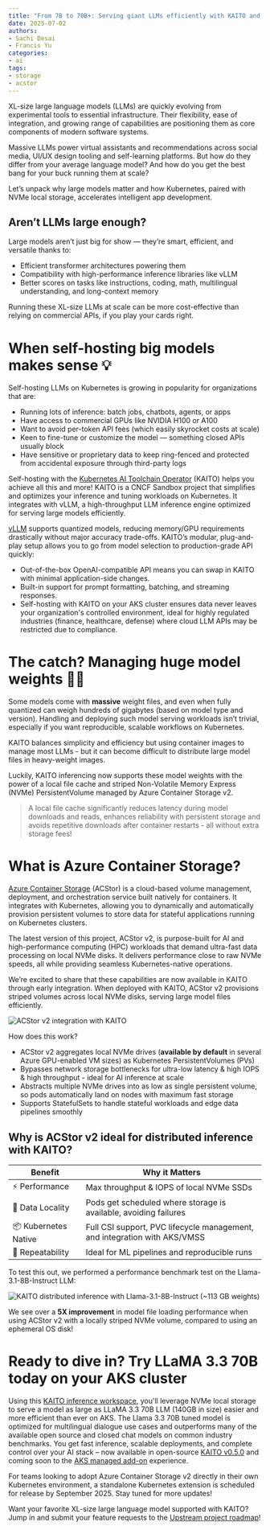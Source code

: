 ```yaml
---
title: "From 7B to 70B+: Serving giant LLMs efficiently with KAITO and ACStor v2"
date: 2025-07-02
authors:
- Sachi Desai
- Francis Yu
categories: 
- ai
tags:
- storage
- acstor
---
```


XL-size large language models (LLMs) are quickly evolving from experimental tools to essential infrastructure. Their flexibility, ease of integration, and growing range of capabilities are positioning them as core components of modern software systems. 

Massive LLMs power virtual assistants and recommendations across social media, UI/UX design tooling and self-learning platforms. But how do they differ from your average language model? And how do you get the best bang for your buck running them at scale?

Let’s unpack why large models matter and how Kubernetes, paired with NVMe local storage, accelerates intelligent app development.

## Aren’t LLMs large enough?

Large models aren’t just big for show — they’re smart, efficient, and versatile thanks to:

- Efficient transformer architectures powering them
- Compatibility with high-performance inference libraries like vLLM
- Better scores on tasks like instructions, coding, math, multilingual understanding, and long-context memory

Running these XL-size LLMs at scale can be more cost-effective than relying on commercial APIs, if you play your cards right.

# When self-hosting big models makes sense 💡

Self-hosting LLMs on Kubernetes is growing in popularity for organizations that are:

- Running lots of inference: batch jobs, chatbots, agents, or apps
- Have access to commercial GPUs like NVIDIA H100 or A100
- Want to avoid per-token API fees (which easily skyrocket costs at scale)
- Keen to fine-tune or customize the model — something closed APIs usually block
- Have sensitive or proprietary data to keep ring-fenced and protected from accidental exposure through third-party logs

Self-hosting with the [Kubernetes AI Toolchain Operator](https://kaito-project.github.io/kaito/docs/) (KAITO) helps you achieve all this and more! KAITO is a CNCF Sandbox project that simplifies and optimizes your inference and tuning workloads on Kubernetes. It integrates with vLLM, a high-throughput LLM inference engine optimized for serving large models efficiently. 

[vLLM](https://docs.vllm.ai/en/latest/) supports quantized models, reducing memory/GPU requirements drastically without major accuracy trade-offs. KAITO’s modular, plug-and-play setup allows you to go from model selection to production-grade API quickly:

- Out-of-the-box OpenAI-compatible API means you can swap in KAITO with minimal application-side changes.
- Built-in support for prompt formatting, batching, and streaming responses.
- Self-hosting with KAITO on your AKS cluster ensures data never leaves your organization's controlled environment, ideal for highly regulated industries (finance, healthcare, defense) where cloud LLM APIs may be restricted due to compliance.

# The catch? Managing huge model weights 🏋️‍♂️
Some models come with **massive** weight files, and even when fully quantized can weigh hundreds of gigabytes (based on model type and version). Handling and deploying such model serving workloads isn’t trivial, especially if you want reproducible, scalable workflows on Kubernetes.

KAITO balances simplicity and efficiency but using container images to manage most LLMs - but it can become difficult to distribute large model files in heavy-weight images.

Luckily, KAITO inferencing now supports these model weights with the power of a local file cache and striped Non-Volatile Memory Express (NVMe) PersistentVolume managed by Azure Container Storage v2.

> A local file cache significantly reduces latency during model downloads and reads, enhances reliability with persistent storage and avoids repetitive downloads after container restarts - all without extra storage fees! 

# What is Azure Container Storage?

[Azure Container Storage](https://learn.microsoft.com/azure/storage/container-storage/container-storage-introduction) (ACStor) is a cloud-based volume management, deployment, and orchestration service built natively for containers. It integrates with Kubernetes, allowing you to dynamically and automatically provision persistent volumes to store data for stateful applications running on Kubernetes clusters.


The latest version of this project, ACStor v2, is purpose-built for AI and high-performance computing (HPC) workloads that demand ultra-fast data processing on local NVMe disks. It delivers performance close to raw NVMe speeds, all while providing seamless Kubernetes-native operations.

We’re excited to share that these capabilities are now available in KAITO through early integration. When deployed with KAITO, ACStor v2 provisions striped volumes across local NVMe disks, serving large model files efficiently. 

![ACStor v2 integration with KAITO](/assets/images/kaito-distributed-inference/kaito-acstorv2-integration.png)

How does this work?
- ACStor v2 aggregates local NVMe drives  (**available by default** in several Azure GPU-enabled VM sizes) as Kubernetes PersistentVolumes (PVs)
- Bypasses network storage bottlenecks for ultra-low latency & high IOPS & high throughput - ideal for AI inference at scale
- Abstracts multiple NVMe drives into as low as single persistent volume, so pods automatically land on nodes with maximum fast storage
- Supports StatefulSets to handle stateful workloads and edge data pipelines smoothly

## Why is ACStor v2 ideal for distributed inference with KAITO?

| Benefit |	Why it Matters |
| -- | -- |
| ⚡ Performance	| Max throughput & IOPS of local NVMe SSDs |
| 🎯 Data Locality | Pods get scheduled where storage is available, avoiding failures |
| 📦 Kubernetes Native	| Full CSI support, PVC lifecycle management, and integration with AKS/VMSS |
| 🔁 Repeatability | Ideal for ML pipelines and reproducible runs |

To test this out, we performed a performance benchmark test on the Llama-3.1-8B-Instruct LLM:

![KAITO distributed inference with Llama-3.1-8B-Instruct (~113 GB weights)](/assets/images/kaito-distributed-inference/kaito-acstorv2-inference.png)

We see over a **5X improvement** in model file loading performance when using ACStor v2 with a locally striped NVMe volume, compared to using an ephemeral OS disk!

# Ready to dive in? Try LLaMA 3.3 70B today on your AKS cluster

Using this [KAITO inference workspace](https://aka.ms/kaito/distributed-inference), you'll leverage NVMe local storage to serve a model as large as LLaMA 3.3 70B LLM (140GB in size) easier and more efficient than ever on AKS. The Llama 3.3 70B tuned model is optimized for multilingual dialogue use cases and outperforms many of the available open source and closed chat models on common industry benchmarks. You get fast inference, scalable deployments, and complete control over your AI stack – now available in open-source [KAITO v0.5.0](https://aka.ms/kaito) and coming soon to the [AKS managed add-on](https://learn.microsoft.com/azure/aks/ai-toolchain-operator) experience.

For teams looking to adopt Azure Container Storage v2 directly in their own Kubernetes environment, a standalone Kubernetes extension is scheduled for release by September 2025. Stay tuned for more updates!

Want your favorite XL-size large language model supported with KAITO? Jump in and submit your feature requests to the [Upstream project roadmap](https://github.com/kaito-project/kaito/issues)!